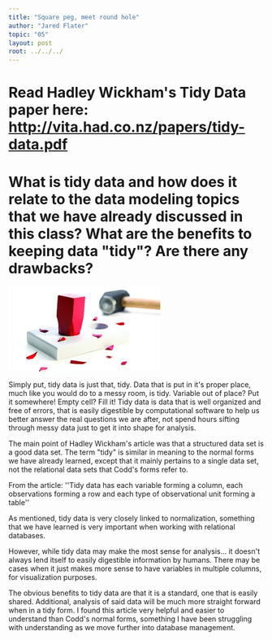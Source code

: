 ```yaml
---
title: "Square peg, meet round hole"
author: "Jared Flater"
topic: "05"
layout: post
root: ../../../
---
```


# Read Hadley Wickham's Tidy Data paper here: http://vita.had.co.nz/papers/tidy-data.pdf

# What is tidy data and how does it relate to the data modeling topics that we have already discussed in this class? What are the benefits to keeping data "tidy"? Are there any drawbacks?
![](images/peg.jpeg)

  Simply put, tidy data is just that, tidy. Data that is put in it's proper place, much like you would do to a messy room, is tidy. Variable out of place? Put it somewhere! Empty cell? Fill it! Tidy data is data that is well organized and free of errors, that is easily digestible by computational software to help us better answer the real questions we are after, not spend hours sifting through messy data just to get it into shape for analysis.
  
  The main point of Hadley Wickham's article was that a structured data set is a good data set. The term "tidy" is similar in meaning to the normal forms we have already learned, except that it mainly pertains to a single data set, not the relational data sets that Codd's forms refer to. 
  
  From the article: ''Tidy data has each variable forming a column, each observations forming a row and each type of observational unit forming a table''
  
  As mentioned, tidy data is very closely linked to normalization, something that we have learned is very important when working with relational databases.
  
  However, while tidy data may make the most sense for analysis... it doesn't always lend itself to easily digestible information by humans. There may be cases when it just makes more sense to have variables in multiple columns, for visualization purposes. 
  
  The obvious benefits to tidy data are that it is a standard, one that is easily shared. Additional, analysis of said data will be much more straight forward when in a tidy form. I found this article very helpful and easier to understand than Codd's normal forms, something I have been struggling with understanding as we move further into database management.  

  
